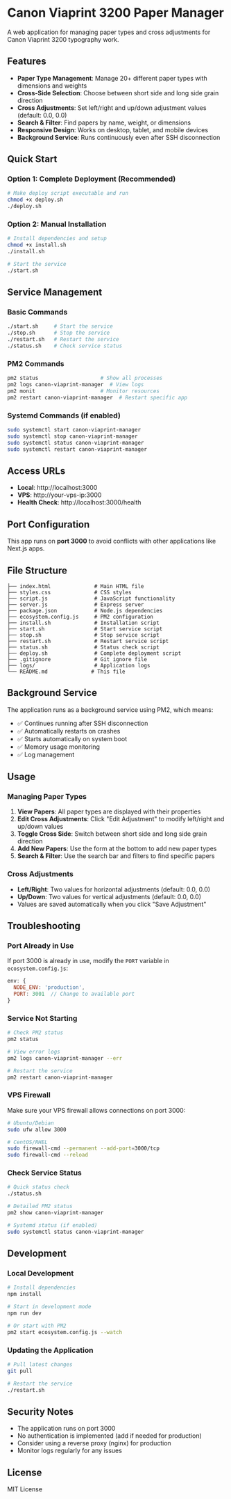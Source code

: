 # Canon Viaprint 3200 Paper Manager

A web application for managing paper types and cross adjustments for Canon Viaprint 3200 typography work.

## Features

- **Paper Type Management**: Manage 20+ different paper types with dimensions and weights
- **Cross-Side Selection**: Choose between short side and long side grain direction
- **Cross Adjustments**: Set left/right and up/down adjustment values (default: 0.0, 0.0)
- **Search & Filter**: Find papers by name, weight, or dimensions
- **Responsive Design**: Works on desktop, tablet, and mobile devices
- **Background Service**: Runs continuously even after SSH disconnection

## Quick Start

### Option 1: Complete Deployment (Recommended)
```bash
# Make deploy script executable and run
chmod +x deploy.sh
./deploy.sh
```

### Option 2: Manual Installation
```bash
# Install dependencies and setup
chmod +x install.sh
./install.sh

# Start the service
./start.sh
```

## Service Management

### Basic Commands
```bash
./start.sh     # Start the service
./stop.sh      # Stop the service
./restart.sh   # Restart the service
./status.sh    # Check service status
```

### PM2 Commands
```bash
pm2 status                    # Show all processes
pm2 logs canon-viaprint-manager  # View logs
pm2 monit                     # Monitor resources
pm2 restart canon-viaprint-manager  # Restart specific app
```

### Systemd Commands (if enabled)
```bash
sudo systemctl start canon-viaprint-manager
sudo systemctl stop canon-viaprint-manager
sudo systemctl status canon-viaprint-manager
sudo systemctl restart canon-viaprint-manager
```

## Access URLs

- **Local**: http://localhost:3000
- **VPS**: http://your-vps-ip:3000
- **Health Check**: http://localhost:3000/health

## Port Configuration

This app runs on **port 3000** to avoid conflicts with other applications like Next.js apps.

## File Structure

```
├── index.html              # Main HTML file
├── styles.css              # CSS styles
├── script.js               # JavaScript functionality
├── server.js               # Express server
├── package.json            # Node.js dependencies
├── ecosystem.config.js     # PM2 configuration
├── install.sh              # Installation script
├── start.sh                # Start service script
├── stop.sh                 # Stop service script
├── restart.sh              # Restart service script
├── status.sh               # Status check script
├── deploy.sh               # Complete deployment script
├── .gitignore              # Git ignore file
├── logs/                   # Application logs
└── README.md              # This file
```

## Background Service

The application runs as a background service using PM2, which means:
- ✅ Continues running after SSH disconnection
- ✅ Automatically restarts on crashes
- ✅ Starts automatically on system boot
- ✅ Memory usage monitoring
- ✅ Log management

## Usage

### Managing Paper Types
1. **View Papers**: All paper types are displayed with their properties
2. **Edit Cross Adjustments**: Click "Edit Adjustment" to modify left/right and up/down values
3. **Toggle Cross Side**: Switch between short side and long side grain direction
4. **Add New Papers**: Use the form at the bottom to add new paper types
5. **Search & Filter**: Use the search bar and filters to find specific papers

### Cross Adjustments
- **Left/Right**: Two values for horizontal adjustments (default: 0.0, 0.0)
- **Up/Down**: Two values for vertical adjustments (default: 0.0, 0.0)
- Values are saved automatically when you click "Save Adjustment"

## Troubleshooting

### Port Already in Use
If port 3000 is already in use, modify the `PORT` variable in `ecosystem.config.js`:

```javascript
env: {
  NODE_ENV: 'production',
  PORT: 3001  // Change to available port
}
```

### Service Not Starting
```bash
# Check PM2 status
pm2 status

# View error logs
pm2 logs canon-viaprint-manager --err

# Restart the service
pm2 restart canon-viaprint-manager
```

### VPS Firewall
Make sure your VPS firewall allows connections on port 3000:

```bash
# Ubuntu/Debian
sudo ufw allow 3000

# CentOS/RHEL
sudo firewall-cmd --permanent --add-port=3000/tcp
sudo firewall-cmd --reload
```

### Check Service Status
```bash
# Quick status check
./status.sh

# Detailed PM2 status
pm2 show canon-viaprint-manager

# Systemd status (if enabled)
sudo systemctl status canon-viaprint-manager
```

## Development

### Local Development
```bash
# Install dependencies
npm install

# Start in development mode
npm run dev

# Or start with PM2
pm2 start ecosystem.config.js --watch
```

### Updating the Application
```bash
# Pull latest changes
git pull

# Restart the service
./restart.sh
```

## Security Notes

- The application runs on port 3000
- No authentication is implemented (add if needed for production)
- Consider using a reverse proxy (nginx) for production
- Monitor logs regularly for any issues

## License

MIT License